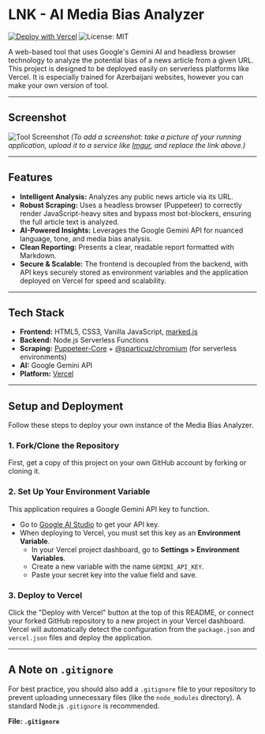 # LNK - AI Media Bias Analyzer

[![Deploy with Vercel](https://vercel.com/button)](https://vercel.com/new/clone?repository-url=https://github.com/cavidaga/lnk)
![License: MIT](https://img.shields.io/badge/License-MIT-yellow.svg)

A web-based tool that uses Google's Gemini AI and headless browser technology to analyze the potential bias of a news article from a given URL. This project is designed to be deployed easily on serverless platforms like Vercel. It is especially trained for Azerbaijani websites, however you can make your own version of tool.

***

## Screenshot

![Tool Screenshot](https://i.imgur.com/vK3nYoM.png)
*(To add a screenshot: take a picture of your running application, upload it to a service like [Imgur](https://imgur.com/), and replace the link above.)*

***

## Features

-   **Intelligent Analysis:** Analyzes any public news article via its URL.
-   **Robust Scraping:** Uses a headless browser (Puppeteer) to correctly render JavaScript-heavy sites and bypass most bot-blockers, ensuring the full article text is analyzed.
-   **AI-Powered Insights:** Leverages the Google Gemini API for nuanced language, tone, and media bias analysis.
-   **Clean Reporting:** Presents a clear, readable report formatted with Markdown.
-   **Secure & Scalable:** The frontend is decoupled from the backend, with API keys securely stored as environment variables and the application deployed on Vercel for speed and scalability.

***

## Tech Stack

-   **Frontend:** HTML5, CSS3, Vanilla JavaScript, [marked.js](https://github.com/markedjs/marked)
-   **Backend:** Node.js Serverless Functions
-   **Scraping:** [Puppeteer-Core](https://pptr.dev/) + [@sparticuz/chromium](https://github.com/Sparticuz/chromium) (for serverless environments)
-   **AI:** Google Gemini API
-   **Platform:** [Vercel](https://vercel.com)

***

## Setup and Deployment

Follow these steps to deploy your own instance of the Media Bias Analyzer.

### 1. Fork/Clone the Repository

First, get a copy of this project on your own GitHub account by forking or cloning it.

### 2. Set Up Your Environment Variable

This application requires a Google Gemini API key to function.

-   Go to [Google AI Studio](https://aistudio.google.com/) to get your API key.
-   When deploying to Vercel, you must set this key as an **Environment Variable**.
    -   In your Vercel project dashboard, go to **Settings > Environment Variables**.
    -   Create a new variable with the name `GEMINI_API_KEY`.
    -   Paste your secret key into the value field and save.

### 3. Deploy to Vercel

Click the "Deploy with Vercel" button at the top of this README, or connect your forked GitHub repository to a new project in your Vercel dashboard. Vercel will automatically detect the configuration from the `package.json` and `vercel.json` files and deploy the application.

***

## A Note on `.gitignore`

For best practice, you should also add a `.gitignore` file to your repository to prevent uploading unnecessary files (like the `node_modules` directory). A standard Node.js `.gitignore` is recommended.

**File: `.gitignore`**
